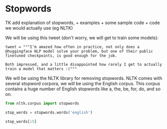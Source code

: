 # Stopwords

TK add explanation of stopwords, + examples + some sample code + code we would actually use (eg NLTK)

We will be using this tweet (don't worry, we will get to train some models):

```
tweet = """I’m amazed how often in practice, not only does a @huggingface NLP model solve your problem, but one of their public finetuned checkpoints, is good enough for the job.

Both impressed, and a little disappointed how rarely I get to actually train a model that matters :("""
```

We will be using the NLTK library for removing stopwords. NLTK comes with several stopword corpora, we will be using the English corpus. This corpus contains a huge number of English stopwords like a, the, be, for, do, and so on.

```py
from nltk.corpus import stopwords

stop_words = stopwords.words('english')

stop_words[:5]
```
